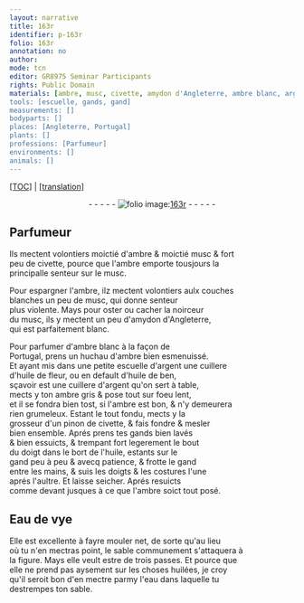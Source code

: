 ```yaml
---
layout: narrative
title: 163r
identifier: p-163r
folio: 163r
annotation: no
author:
mode: tcn
editor: GR8975 Seminar Participants
rights: Public Domain
materials: [ambre, musc, civette, amydon d'Angleterre, ambre blanc, argent, huile de fleur, huile de ben, ambre gris, huile, Eau de vye, huilées, eau]
tools: [escuelle, gands, gand]
measurements: []
bodyparts: []
places: [Angleterre, Portugal]
plants: []
professions: [Parfumeur]
environments: []
animals: []
---
```


 <p><a href="{{ site.baseurl }}/normalized/">[TOC]</a> | <a href="{{ site.baseurl }}/texts/p-163r_tl/" target="_blank">[translation]</a></p><div class="folio" align="center">- - - - - <a href="http://gallica.bnf.fr/ark:/12148/btv1b10500001g/f331.image" target="_blank"><img src="https://cu-mkp.github.io/2017-workshop-edition/assets/photo-icon.png" alt="folio image: " style="display:inline-block; margin-bottom:-3px;"/>163r</a> - - - - - </div>  
  

## <span class="pro">Parfumeur</span>

 
Ils mectent volontiers moictié d'<span class="m">ambre</span> & moictié <span class="m">musc</span> & fort<br/> peu de <span class="m">civette</span>, pource que l'<span class="m">ambre</span> emporte tousjours la<br/> principalle senteur sur le <span class="m">musc</span>.
 
Pour espargner l'<span class="m">ambre</span>, ilz mectent volontiers aulx couches<br/> blanches un peu de <span class="m">musc</span>, qui donne senteur<br/> plus violente. Mays pour oster ou cacher la noirceur<br/> du <span class="m">musc</span>, ils y mectent un peu d'<span class="m">amydon d'<span class="pl">Angleterre</span></span>,<br/> qui est parfaitem<span class="exp">ent</span> blanc.
 
Pour parfumer d'<span class="m">ambre blanc</span> à la façon de<br/> <span class="pl">Portugal</span>, prens un huchau d'<span class="m">ambre</span> bien esmenuissé.<br/> Et ayant mis dans une petite <span class="tl">escuelle</span> d'<span class="m">argent</span> une cuillere<br/> d'<span class="m">huile de fleur</span>, ou en default d'<span class="m">huile de ben</span>,<br/> sçavoir est une cuillere d'<span class="m">argent</span> qu'on sert à table,<br/> mects y ton <span class="m">ambre gris</span> & pose tout sur foeu lent,<br/> et il se fondra bien tost, si l'<span class="m">ambre</span> est bon, & n'y demeurera<br/> rien grumeleux. Estant le tout fondu, mects y la<br/> grosseur d'un pinon de <span class="m">civette</span>, & fais fondre & mesler<br/> bien ensemble. Aprés prens tes <span class="tl">gands</span> bien lavés<br/> & bien essuicts, & trempant fort legerem<span class="exp">ent</span> le bout<br/> du doigt dans le bort de l'<span class="m">huile</span>, estants sur le<br/> <span class="tl">gand</span> peu à peu & avecq patience, & frotte le <span class="tl">gand</span><br/> entre les mains, & suis les doigts & les costures l'une<br/> aprés l'aultre. Et laisse seicher. Aprés resuicts<br/> co<span class="exp">mm</span>e devant jusques à ce que l'<span class="m">ambre</span> soict tout posé.
 
 
  

## <span class="m">Eau de vye</span>

 
Elle est excellente à fayre mouler net, de sorte qu'au lieu<br/> où tu n'en mectras point, le sable communem<span class="x"><span class="exp">ent</span></span> s'attaquera à<br/> la figure. Mays elle veult estre de trois passes. Et pource que<br/> elle ne prend pas aysem<span class="x"><span class="exp">ent</span></span> sur les choses <span class="m">huilées</span>, je croy<br/> qu'il seroit bon d'en mectre parmy l'<span class="m">eau</span> dans laquelle tu<br/> destrempes ton sable.
 
 